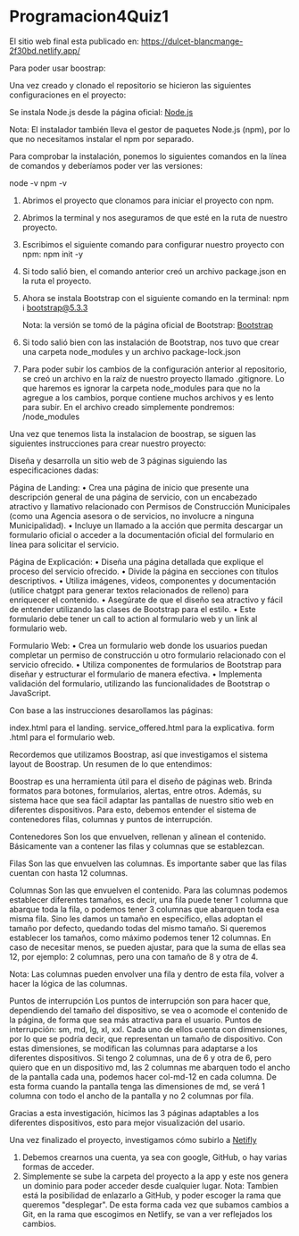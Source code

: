 # Programacion4Quiz1
El sitio web final esta publicado en: https://dulcet-blancmange-2f30bd.netlify.app/

Para poder usar boostrap:

Una vez creado y clonado el repositorio se hicieron las siguientes configuraciones en el proyecto:

Se instala Node.js desde la página oficial: [Node.js](https://nodejs.org/en)

Nota: El instalador también lleva el gestor de paquetes Node.js (npm), por lo que no necesitamos instalar el npm por separado.

Para comprobar la instalación, ponemos lo siguientes comandos en la línea de comandos y deberíamos poder ver las versiones:

node -v 
npm -v
1. Abrimos el proyecto que clonamos para iniciar el proyecto con npm.
2. Abrimos la terminal y nos aseguramos de que esté en la ruta de nuestro proyecto.
3. Escribimos el siguiente comando para configurar nuestro proyecto con npm: npm init -y
4. Si todo salió bien, el comando anterior creó un archivo package.json  en la ruta el proyecto.
5. Ahora se instala Bootstrap con el siguiente comando en la terminal: npm i bootstrap@5.3.3 
    
    Nota: la versión se tomó de la página oficial de Bootstrap: [Bootstrap](https://getbootstrap.com/)
    
6. Si todo salió bien con las instalación de Bootstrap, nos tuvo que crear una carpeta node_modules y un archivo package-lock.json
7. Para poder subir los cambios de la configuración anterior al repositorio, se creó un archivo en la raíz de nuestro proyecto llamado .gitignore. Lo que haremos es ignorar la carpeta node_modules para que no la agregue a los cambios, porque contiene muchos archivos y es lento para subir. En el archivo creado simplemente pondremos: /node_modules 
    


Una vez que tenemos lista la instalacion de boostrap, se siguen las siguientes instrucciones para crear nuestro proyecto:

Diseña y desarrolla un sitio web de 3 páginas siguiendo las especificaciones dadas:

Página de Landing:
•	Crea una página de inicio que presente una descripción general de una página de servicio, con un encabezado atractivo y llamativo relacionado con Permisos de Construcción Municipales (como una Agencia asesora o de servicios, no involucre a ninguna Municipalidad).
•	Incluye un llamado a la acción que permita descargar un formulario oficial o acceder a la documentación oficial del formulario en línea para solicitar el servicio.

Página de Explicación:
•	Diseña una página detallada que explique el proceso del servicio ofrecido.
•	Divide la página en secciones con títulos descriptivos.
•	Utiliza imágenes, videos, componentes y documentación (utilice chatgpt para generar textos relacionados de relleno) para enriquecer el contenido.
•	Asegúrate de que el diseño sea atractivo y fácil de entender utilizando las clases de Bootstrap para el estilo.
•	Este formulario debe tener un call to action al formulario web y un link al formulario web.

Formulario Web:
•	Crea un formulario web donde los usuarios puedan completar un permiso de construcción u otro formulario relacionado con el servicio ofrecido.
•	Utiliza componentes de formularios de Bootstrap para diseñar y estructurar el formulario de manera efectiva.
•	Implementa validación del formulario, utilizando las funcionalidades de Bootstrap o JavaScript.

Con base a las instrucciones desarollamos las páginas:

 index.html para el landing.
 service_offered.html para la explicativa.
 form .html para el formulario web.

 Recordemos que utilizamos Boostrap, así que investigamos el sistema layout de Boostrap.
 Un resumen de lo que entendimos:

 Boostrap es una herramienta útil para el diseño de páginas web. Brinda formatos para botones, formularios, alertas, entre otros. Además, su sistema hace que sea fácil adaptar las pantallas de nuestro sitio web en diferentes dispositivos. Para esto, debemos entender el sistema de contenedores filas, columnas y puntos de interrupción.

Contenedores
Son los que envuelven, rellenan y alinean el contenido. Básicamente van a contener las filas y columnas que se establezcan.

Filas
Son las que envuelven las columnas. Es importante saber que las filas cuentan con hasta 12 columnas.

Columnas
Son las que envuelven el contenido. Para las columnas podemos establecer diferentes tamaños, es decir, una fila puede tener 1 columna que abarque toda la fila, o podemos tener 3 columnas que abarquen toda esa misma fila. Sino les damos un tamaño en específico, ellas adoptan el tamaño por defecto, quedando todas del mismo tamaño.
Si queremos establecer los tamaños, como máximo podemos tener 12 columnas. En caso de necesitar menos, se pueden ajustar, para que la suma de ellas sea 12, por ejemplo: 2 columnas, pero una con tamaño de 8 y otra de 4. 

Nota: Las columnas pueden envolver una fila y dentro de esta fila, volver a hacer la lógica de las columnas. 

Puntos de interrupción
Los puntos de interrupción son para hacer que, dependiendo del tamaño del dispositivo, se vea o acomode el contenido de la página, de forma que sea más atractiva para el usuario.
Puntos de interrupción: sm, md, lg, xl, xxl. Cada uno de ellos cuenta con dimensiones, por lo que se podría decir, que representan un tamaño de dispositivo. Con estas dimensiones, se modifican las columnas para adaptarse a los diferentes dispositivos. Si tengo 2 columnas, una de 6 y otra de 6, pero quiero que en un dispositivo md, las 2 columnas me abarquen todo el ancho de la pantalla cada una, podemos hacer col-md-12 en cada columna. De esta forma cuando la pantalla tenga las dimensiones de md, se verá 1 columna con todo el ancho de la pantalla y no 2 columnas por fila.

Gracias a esta investigación, hicimos las 3 páginas adaptables a los diferentes dispositivos, esto para mejor visualización del usario.



Una vez finalizado el proyecto, investigamos cómo subirlo a [Netifly](https://app.netlify.com/)
1. Debemos crearnos una cuenta, ya sea con google, GitHub, o hay varias formas de acceder.
2. Simplemente se sube la carpeta del proyecto a la app y este nos genera un dominio para poder acceder desde cualquier lugar.
Nota: Tambien está la posibilidad de enlazarlo a GitHub, y poder escoger la rama que queremos "desplegar". De esta forma cada vez que subamos cambios a Git, en la rama que escogimos en Netlify, se van a ver reflejados los cambios.



##